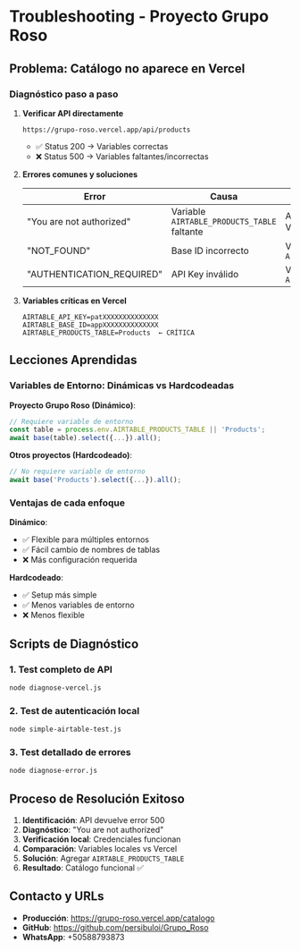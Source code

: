 # Troubleshooting - Proyecto Grupo Roso

## Problema: Catálogo no aparece en Vercel

### Diagnóstico paso a paso

1. **Verificar API directamente**
   ```
   https://grupo-roso.vercel.app/api/products
   ```
   - ✅ Status 200 → Variables correctas
   - ❌ Status 500 → Variables faltantes/incorrectas

2. **Errores comunes y soluciones**

   | Error | Causa | Solución |
   |-------|-------|----------|
   | "You are not authorized" | Variable `AIRTABLE_PRODUCTS_TABLE` faltante | Agregar en Vercel |
   | "NOT_FOUND" | Base ID incorrecto | Verificar `AIRTABLE_BASE_ID` |
   | "AUTHENTICATION_REQUIRED" | API Key inválido | Verificar `AIRTABLE_API_KEY` |

3. **Variables críticas en Vercel**
   ```
   AIRTABLE_API_KEY=patXXXXXXXXXXXXXX
   AIRTABLE_BASE_ID=appXXXXXXXXXXXXXX
   AIRTABLE_PRODUCTS_TABLE=Products  ← CRÍTICA
   ```

## Lecciones Aprendidas

### Variables de Entorno: Dinámicas vs Hardcodeadas

**Proyecto Grupo Roso (Dinámico)**:
```typescript
// Requiere variable de entorno
const table = process.env.AIRTABLE_PRODUCTS_TABLE || 'Products';
await base(table).select({...}).all();
```

**Otros proyectos (Hardcodeado)**:
```typescript
// No requiere variable de entorno
await base('Products').select({...}).all();
```

### Ventajas de cada enfoque

**Dinámico**:
- ✅ Flexible para múltiples entornos
- ✅ Fácil cambio de nombres de tablas
- ❌ Más configuración requerida

**Hardcodeado**:
- ✅ Setup más simple
- ✅ Menos variables de entorno
- ❌ Menos flexible

## Scripts de Diagnóstico

### 1. Test completo de API
```bash
node diagnose-vercel.js
```

### 2. Test de autenticación local
```bash
node simple-airtable-test.js
```

### 3. Test detallado de errores
```bash
node diagnose-error.js
```

## Proceso de Resolución Exitoso

1. **Identificación**: API devuelve error 500
2. **Diagnóstico**: "You are not authorized"
3. **Verificación local**: Credenciales funcionan
4. **Comparación**: Variables locales vs Vercel
5. **Solución**: Agregar `AIRTABLE_PRODUCTS_TABLE`
6. **Resultado**: Catálogo funcional ✅

## Contacto y URLs

- **Producción**: https://grupo-roso.vercel.app/catalogo
- **GitHub**: https://github.com/persibuloi/Grupo_Roso
- **WhatsApp**: +50588793873
